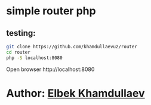# simple router php
## testing:

``` bash
git clone https://github.com/khamdullaevuz/router
cd router
php -S localhost:8080
```

Open browser http://localhost:8080

# Author: [Elbek Khamdullaev](https://khamdullaev.uz)